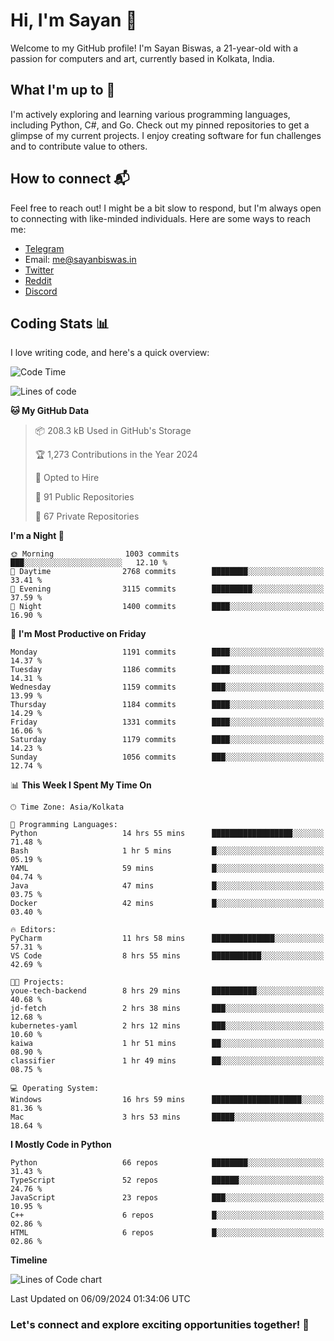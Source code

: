 # Hi, I'm Sayan 👋

Welcome to my GitHub profile! I'm Sayan Biswas, a 21-year-old with a passion for computers and art, currently based in Kolkata, India.

## What I'm up to 🚀

I'm actively exploring and learning various programming languages, including Python, C#, and Go. Check out my pinned repositories to get a glimpse of my current projects. I enjoy creating software for fun challenges and to contribute value to others.

## How to connect 📬

Feel free to reach out! I might be a bit slow to respond, but I'm always open to connecting with like-minded individuals. Here are some ways to reach me:

- [Telegram](https://t.me/dank_as_fuck)
- Email: [me@sayanbiswas.in](mailto:me@sayanbiswas.in)
- [Twitter](https://twitter.com/TheDankDel)
- [Reddit](https://www.reddit.com/user/dank_as_fuck_/)
- [Discord](https://discordapp.com/users/506536929152466945)

## Coding Stats 📊

I love writing code, and here's a quick overview:

<!--START_SECTION:waka-->
![Code Time](http://img.shields.io/badge/Code%20Time-1%2C720%20hrs%2021%20mins-blue)

![Lines of code](https://img.shields.io/badge/From%20Hello%20World%20I%27ve%20Written-5.9%20million%20lines%20of%20code-blue)

**🐱 My GitHub Data** 

> 📦 208.3 kB Used in GitHub's Storage 
 > 
> 🏆 1,273 Contributions in the Year 2024
 > 
> 💼 Opted to Hire
 > 
> 📜 91 Public Repositories 
 > 
> 🔑 67 Private Repositories 
 > 
**I'm a Night 🦉** 

```text
🌞 Morning                1003 commits        ███░░░░░░░░░░░░░░░░░░░░░░   12.10 % 
🌆 Daytime                2768 commits        ████████░░░░░░░░░░░░░░░░░   33.41 % 
🌃 Evening                3115 commits        █████████░░░░░░░░░░░░░░░░   37.59 % 
🌙 Night                  1400 commits        ████░░░░░░░░░░░░░░░░░░░░░   16.90 % 
```
📅 **I'm Most Productive on Friday** 

```text
Monday                   1191 commits        ████░░░░░░░░░░░░░░░░░░░░░   14.37 % 
Tuesday                  1186 commits        ████░░░░░░░░░░░░░░░░░░░░░   14.31 % 
Wednesday                1159 commits        ███░░░░░░░░░░░░░░░░░░░░░░   13.99 % 
Thursday                 1184 commits        ████░░░░░░░░░░░░░░░░░░░░░   14.29 % 
Friday                   1331 commits        ████░░░░░░░░░░░░░░░░░░░░░   16.06 % 
Saturday                 1179 commits        ████░░░░░░░░░░░░░░░░░░░░░   14.23 % 
Sunday                   1056 commits        ███░░░░░░░░░░░░░░░░░░░░░░   12.74 % 
```


📊 **This Week I Spent My Time On** 

```text
🕑︎ Time Zone: Asia/Kolkata

💬 Programming Languages: 
Python                   14 hrs 55 mins      ██████████████████░░░░░░░   71.48 % 
Bash                     1 hr 5 mins         █░░░░░░░░░░░░░░░░░░░░░░░░   05.19 % 
YAML                     59 mins             █░░░░░░░░░░░░░░░░░░░░░░░░   04.74 % 
Java                     47 mins             █░░░░░░░░░░░░░░░░░░░░░░░░   03.75 % 
Docker                   42 mins             █░░░░░░░░░░░░░░░░░░░░░░░░   03.40 % 

🔥 Editors: 
PyCharm                  11 hrs 58 mins      ██████████████░░░░░░░░░░░   57.31 % 
VS Code                  8 hrs 55 mins       ███████████░░░░░░░░░░░░░░   42.69 % 

🐱‍💻 Projects: 
youe-tech-backend        8 hrs 29 mins       ██████████░░░░░░░░░░░░░░░   40.68 % 
jd-fetch                 2 hrs 38 mins       ███░░░░░░░░░░░░░░░░░░░░░░   12.68 % 
kubernetes-yaml          2 hrs 12 mins       ███░░░░░░░░░░░░░░░░░░░░░░   10.60 % 
kaiwa                    1 hr 51 mins        ██░░░░░░░░░░░░░░░░░░░░░░░   08.90 % 
classifier               1 hr 49 mins        ██░░░░░░░░░░░░░░░░░░░░░░░   08.75 % 

💻 Operating System: 
Windows                  16 hrs 59 mins      ████████████████████░░░░░   81.36 % 
Mac                      3 hrs 53 mins       █████░░░░░░░░░░░░░░░░░░░░   18.64 % 
```

**I Mostly Code in Python** 

```text
Python                   66 repos            ████████░░░░░░░░░░░░░░░░░   31.43 % 
TypeScript               52 repos            ██████░░░░░░░░░░░░░░░░░░░   24.76 % 
JavaScript               23 repos            ███░░░░░░░░░░░░░░░░░░░░░░   10.95 % 
C++                      6 repos             █░░░░░░░░░░░░░░░░░░░░░░░░   02.86 % 
HTML                     6 repos             █░░░░░░░░░░░░░░░░░░░░░░░░   02.86 % 
```



**Timeline**

![Lines of Code chart](https://raw.githubusercontent.com/Dank-del/Dank-del/main/assets/bar_graph.png)


 Last Updated on 06/09/2024 01:34:06 UTC
<!--END_SECTION:waka-->

### Let's connect and explore exciting opportunities together! 🚀
